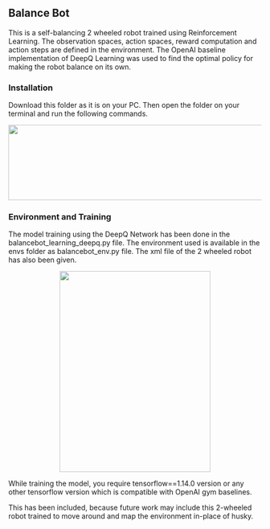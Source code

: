 ## Balance Bot
This is a self-balancing 2 wheeled robot trained using Reinforcement Learning. The observation spaces, action spaces, reward computation and action steps are defined in the environment. The OpenAI baseline implementation of DeepQ Learning was used to find the optimal policy for making the robot balance on its own. 

### Installation
Download this folder as it is on your PC. Then open the folder on your terminal and run the following commands. 
<p align="center">
 <img  width="850" height="150" src="https://github.com/Terabyte17/Autonomous-Room-Mapping-Robot/blob/master/balance-bot/installation.png">
</p>

### Environment and Training
The model training using the DeepQ Network has been done in the balancebot_learning_deepq.py file. The environment used is available in the envs folder as balancebot_env.py file. The xml file of the 2 wheeled robot has also been given.

<p align="center">
 <img  width="300" height="400" src="https://github.com/Terabyte17/Autonomous-Room-Mapping-Robot/blob/master/balance-bot/balance-bot.png">
</p>

While training the model, you require tensorflow==1.14.0 version or any other tensorflow version which is compatible with OpenAI gym baselines.  

This has been included, because future work may include this 2-wheeled robot trained to move around and map the environment in-place of husky.
